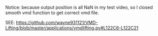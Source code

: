 Notice: because output position is all NaN in my test video, so I closed smooth vmd function to get correct vmd file.

SEE: https://github.com/wayne931121/VMD-Lifting/blob/master/applications/vmdlifting.py#L122C6-L122C21
